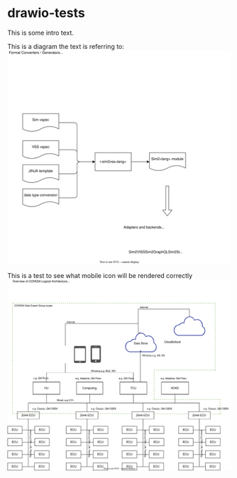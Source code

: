 # drawio-tests
This is some intro text.

This is a diagram the text is referring to:
![Diagram text](cvii-diagram.drawio.svg)

This is a test to see what mobile icon will be rendered correctly
![Diagram text](mob-test-Logical-Architecture-Overview.drawio.svg)
